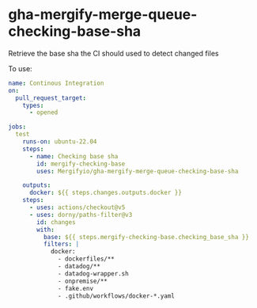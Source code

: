 # gha-mergify-merge-queue-checking-base-sha

Retrieve the base sha the CI should used to detect changed files

To use:

```yaml
name: Continous Integration
on:
  pull_request_target:
    types:
      - opened

jobs:
  test
    runs-on: ubuntu-22.04
    steps:
      - name: Checking base sha
        id: mergify-checking-base
        uses: Mergifyio/gha-mergify-merge-queue-checking-base-sha

    outputs:
      docker: ${{ steps.changes.outputs.docker }}
    steps:
      - uses: actions/checkout@v5
      - uses: dorny/paths-filter@v3
        id: changes
        with:
          base: ${{ steps.mergify-checking-base.checking_base_sha }}
          filters: |
            docker:
              - dockerfiles/**
              - datadog/**
              - datadog-wrapper.sh
              - onpremise/**
              - fake.env
              - .github/workflows/docker-*.yaml
```
